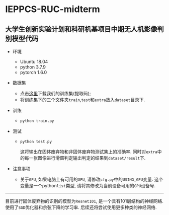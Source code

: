 # IEPPCS-RUC-midterm

## 大学生创新实验计划和科研机基项目中期无人机影像判别模型代码

* 环境

  * Ubuntu 18.04
  * python 3.7.9
  * pytorch 1.6.0

* 数据集

  * 点击[这里](https://www.baidu.com)下载我们的训练集(提取码);
  * 将训练集下的三个文件夹`train`,`test`和`extra`放入`dataset`目录下.

* 训练

  * ```python
    python train.py
    ```

* 测试

  * ```
    python test.py
    ```
    
    这将输出在固体废弃物和非固体废弃物测试集上的准确率. 同时对`extra`中的每一张图像进行滑窗判定输出判定的结果到`dataset/result`下.
  
* 注意事项

  * 关于`GPU`, 如果电脑上有可用的`GPU`, 请修改`cfg.py`中的`USING_GPU`变量. 这个变量是一个python`list`类型, 请将其修改为当前设备可用的`GPU`设备号.

------

目前进行固体废弃物的识别的模型为`Resnet101`,  是一个具有101层结构的神经网络. 使用了`SGD`优化器和余弦下降的学习率. 后续还将尝试使用更多种类的神经网络.